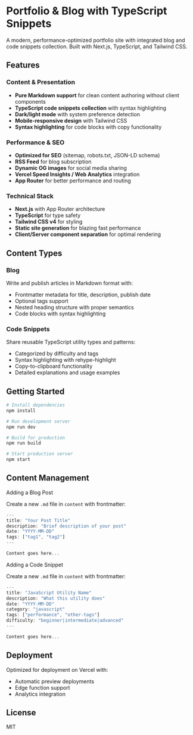 # Portfolio & Blog with TypeScript Snippets

A modern, performance-optimized portfolio site with integrated blog and code snippets collection. Built with Next.js, TypeScript, and Tailwind CSS.

## Features

### Content & Presentation
- **Pure Markdown support** for clean content authoring without client components
- **TypeScript code snippets collection** with syntax highlighting
- **Dark/light mode** with system preference detection
- **Mobile-responsive design** with Tailwind CSS
- **Syntax highlighting** for code blocks with copy functionality

### Performance & SEO
- **Optimized for SEO** (sitemap, robots.txt, JSON-LD schema)
- **RSS Feed** for blog subscription
- **Dynamic OG images** for social media sharing
- **Vercel Speed Insights / Web Analytics** integration
- **App Router** for better performance and routing

### Technical Stack
- **Next.js** with App Router architecture
- **TypeScript** for type safety
- **Tailwind CSS v4** for styling
- **Static site generation** for blazing fast performance
- **Client/Server component separation** for optimal rendering

## Content Types

### Blog
Write and publish articles in Markdown format with:
- Frontmatter metadata for title, description, publish date
- Optional tags support
- Nested heading structure with proper semantics
- Code blocks with syntax highlighting

### Code Snippets
Share reusable TypeScript utility types and patterns:
- Categorized by difficulty and tags
- Syntax highlighting with rehype-highlight
- Copy-to-clipboard functionality
- Detailed explanations and usage examples

## Getting Started

```bash
# Install dependencies
npm install

# Run development server
npm run dev

# Build for production
npm run build

# Start production server
npm start
```

## Content Management

Adding a Blog Post

Create a new `.md` file in `content` with frontmatter:

```ts
---
title: "Your Post Title"
description: "Brief description of your post"
date: "YYYY-MM-DD"
tags: ["tag1", "tag2"]
---

Content goes here...
```

Adding a Code Snippet

Create a new `.md` file in `content` with frontmatter:

```ts
---
title: "JavaScript Utility Name"
description: "What this utility does"
date: "YYYY-MM-DD"
category: "javascript"
tags: ["performance", "other-tags"]
difficulty: "beginner|intermediate|advanced"
---

Content goes here...
```

## Deployment

Optimized for deployment on Vercel with:

- Automatic preview deployments
- Edge function support
- Analytics integration

## License

MIT